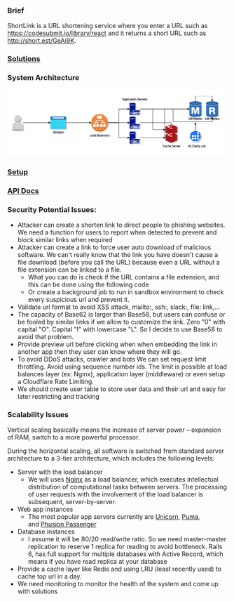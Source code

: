 ### Brief

ShortLink is a URL shortening service where you enter a URL such as https://codesubmit.io/library/react and it returns a short URL such as http://short.est/GeAi9K.

### [Solutions](/docs/solutions.md)

### System Architecture
![System Architecture](docs/images/system_architecture.png)

### [Setup](/docs/setup.md)

### [API Docs](/docs/apis.md)

### Security Potential Issues:

- Attacker can create a shorten link to direct people to phishing websites. We need a function for users to report when detected to prevent and block similar links when required
- Attacker can create a link to force user auto download of malicious software. We can't really know that the link you have doesn't cause a file download (before you call the URL) because even a URL without a file extension can be linked to a file.
    - What you can do is check if the URL contains a file extension, and this can be done using the following code
    - Or create a background job to run in sandbox environment to check every suspicious url and prevent it.
- Validate url format to avoid XSS attack, mailto:, ssh:, slack:, file: link,…
- The capacity of Base62 is larger than Base58, but users can confuse or be fooled by similar links if we allow to customize the link. Zero "0" with capital "O". Capital "I" with lowercase "L". So I decide to use Base58 to avoid that problem.
- Provide preview url before clicking when when embedding the link in another app then they user can know where they will go.
- To avoid DDoS attacks, crawler and bots We can set request limit throttling. Avoid using sequence number ids. The limit is possible at load balances layer (ex: Nginx), application layer (middleware) or even setup a Cloudflare Rate Limiting.
- We should create user table to store user data and their url and easy for later restricting and tracking

### ****Scalability Issues****

Vertical scaling basically means the increase of server power – expansion of RAM, switch to a more powerful processor.

During the horizontal scaling, all software is switched from standard server architecture to a 3-tier architecture, which includes the following levels:

- Server with the load balancer
    - We will uses [Nginx](https://www.nginx.com/) as a load balancer, which executes intellectual distribution of computational tasks between servers. The processing of user requests with the involvement of the load balancer is subsequent, server-by-server.
- Web app instances
    - The most popular app servers currently are [Unicorn](https://github.com/defunkt/unicorn), [Puma](https://github.com/puma/puma), and [Phusion Passenger](https://www.phusionpassenger.com/)
- Database instances
    - I assume it will be 80/20 read/write ratio. So we need master-master replication to reserve 1 replica for reading to avoid bottleneck. Rails 6, has full support for multiple databases with Active Record, which means if you have read replica at your database
- Provide a cache layer like Redis  and using LRU (least recently used) to cache top url in a day.
- We need monitoring to monitor the health of the system and come up with solutions
